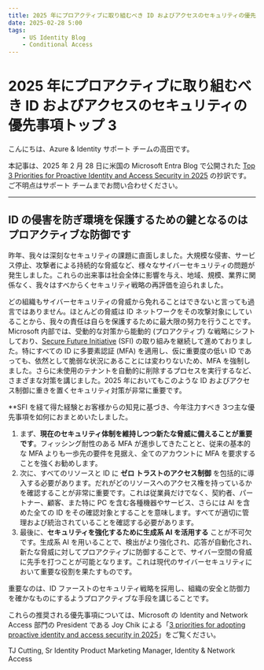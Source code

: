 ```yaml
---
title: 2025 年にプロアクティブに取り組むべき ID およびアクセスのセキュリティの優先事項トップ 3
date: 2025-02-28 5:00
tags:
    - US Identity Blog
    - Conditional Access
---
```


# 2025 年にプロアクティブに取り組むべき ID およびアクセスのセキュリティの優先事項トップ 3

こんにちは、Azure & Identity サポート チームの高田です。

本記事は、2025 年 2 月 28 日に米国の Microsoft Entra Blog で公開された [Top 3 Priorities for Proactive Identity and Access Security in 2025](https://techcommunity.microsoft.com/blog/microsoft-entra-blog/top-3-priorities-for-proactive-identity-and-access-security-in-2025/4371044) の抄訳です。ご不明点はサポート チームまでお問い合わせください。

---

## ID の侵害を防ぎ環境を保護するための鍵となるのはプロアクティブな防御です 

昨年、我々は深刻なセキュリティの課題に直面しました。大規模な侵害、サービス停止、攻撃者による持続的な脅威など、様々なサイバーセキュリティの問題が発生しました。これらの出来事は社会全体に影響を与え、地域、規模、業界に関係なく、我々はすべからくセキュリティ戦略の再評価を迫られました。

どの組織もサイバーセキュリティの脅威から免れることはできないと言っても過言ではありません。ほとんどの脅威は ID ネットワークをその攻撃対象にしていることから、我々の責任は自らを保護するために最大限の努力を行うことです。Microsoft 内部では、受動的な対策から能動的 (プロアクティブ) な戦略にシフトしており、[Secure Future Initiative](https://www.microsoft.com/trust-center/security/secure-future-initiative) (SFI) の取り組みを継続して進めておりました。特にすべての ID に多要素認証 (MFA) を適用し、仮に重要度の低い ID であっても、依然として脆弱な状況にあることには変わりないため、MFA を強制しました。さらに未使用のテナントを自動的に削除するプロセスを実行するなど、さまざまな対策を講じました。2025 年においてもこのような ID およびアクセス制御に重きを置くセキュリティ対策が非常に重要です。

**SFI を経て得た経験とお客様からの知見に基づき、今年注力すべき 3つ主な優先事項を如何におまとめいたしました。 

1. まず、**現在のセキュリティ体制を維持しつつ新たな脅威に備えることが重要です**。フィッシング耐性のある MFA が進歩してきたことと、従来の基本的な MFA よりも一歩先の要件を見据え、全てのアカウントに MFA を要求することを強くお勧めします。
2. 次に、すべてのリソースと ID に **ゼロ トラストのアクセス制御** を包括的に導入する必要があります。だれがどのリソースへのアクセス権を持っているかを確認することが非常に重要です。これは従業員だけでなく、契約者、パートナー、顧客、また特に PC を含む各種機器やサービス、さらには AI を含めた全ての ID をその確認対象とすることを意味します。すべてが適切に管理および統治されていることを確認する必要があります。
3. 最後に、**セキュリティを強化するために生成系 AI を活用する** ことが不可欠です。生成系 AI を用いることで、検出がより強化され、応答が自動化され、新たな脅威に対してプロアクティブに防御することで、サイバー空間の脅威に先手を打つことが可能となります。これは現代のサイバーセキュリティにおいて重要な役割を果たすものです。

重要なのは、ID ファーストのセキュリティ戦略を採用し、組織の安全と防御力を確かなものにするようプロアクティブな手段を講じることです。

これらの推奨される優先事項については、Microsoft の Identity and Network Access 部門の President である Joy Chik による「[3 priorities for adopting proactive identity and access security in 2025](https://www.microsoft.com/en-us/security/blog/2025/01/28/3-priorities-for-adopting-proactive-identity-and-access-security-in-2025/)」をご覧ください。

TJ Cutting, Sr Identity Product Marketing Manager, Identity & Network Access
